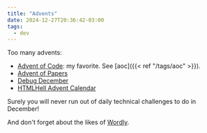 ```yaml
---
title: "Advents"
date: 2024-12-27T20:36:42-03:00
tags:
  - dev
---
```


Too many advents:

- [Advent of Code](https://adventofcode.com/): my favorite. See [aoc]({{< ref "/tags/aoc" >}}).
- [Advent of Papers](https://jimmyhmiller.github.io/advent-of-papers)
- [Debug December](https://www.debugdecember.com/)
- [HTMLHell Advent Calendar](https://htmhell.dev/adventcalendar/)

Surely you will never run out of daily technical challenges to do in December!

And don't forget about the likes of [Wordly](https://wordly.org/).
